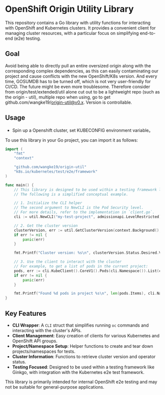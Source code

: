 # OpenShift Origin Utility Library

This repository contains a Go library with utility functions for interacting with OpenShift and Kubernetes clusters. It provides a convenient client for managing cluster resources, with a particular focus on simplifying end-to-end (e2e) testing.

## Goal
Avoid being able to directly pull an entire oversized origin along with the corresponding complex dependencies, as this can easily contaminating our project and cause conflicts with the new OpenShift/K8s version. And every time, GOSUMDB has to be turned off, which is not very user-friendly for CI/CD. The future might be even more troublesome. Therefore consider from origin/test/extended/util alone cut out to be a lightweight repo (such as the origin - util), multiple repo when using, go to get github.com/wangke19/origin-util@v0.x. Version is controllable.

## Usage

- Spin up a Openshift cluster, set KUBECONFIG environment variable。

To use this library in your Go project, you can import it as follows:

```go
import (
    "fmt"
    "context"

    "github.com/wangke19/origin-util"
    "k8s.io/kubernetes/test/e2e/framework"
)

func main() {
    // This library is designed to be used within a testing framework like Ginkgo.
    // The following is a simplified conceptual example.

    // 1. Initialize the CLI helper
    // The second argument to NewCLI is the Pod Security level.
    // For more details, refer to the implementation in `client.go`.
    cli := util.NewCLI("my-test-project", admissionapi.LevelRestricted)

    // 2. Get the cluster version
    clusterVersion, err := util.GetClusterVersion(context.Background(), cli.AdminConfig())
    if err != nil {
        panic(err)
    }

    fmt.Printf("Cluster version: %s\n", clusterVersion.Status.Desired.Version)

    // 3. Use the client to interact with the cluster
    // For example, to get a list of pods in the current project:
    pods, err := cli.KubeClient().CoreV1().Pods(cli.Namespace()).List(context.Background(), metav1.ListOptions{})
    if err != nil {
        panic(err)
    }

    fmt.Printf("Found %d pods in project %s\n", len(pods.Items), cli.Namespace())
}
```

## Key Features

*   **CLI Wrapper**: A `CLI` struct that simplifies running `oc` commands and interacting with the cluster's APIs.
*   **Client Management**: Easy creation of clients for various Kubernetes and OpenShift API groups.
*   **Project/Namespace Setup**: Helper functions to create and tear down projects/namespaces for tests.
*   **Cluster Information**: Functions to retrieve cluster version and operator status.
*   **Testing Focused**: Designed to be used within a testing framework like Ginkgo, with integration with the Kubernetes e2e test framework.

This library is primarily intended for internal OpenShift e2e testing and may not be suitable for general-purpose applications.
